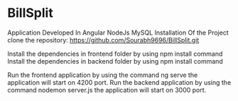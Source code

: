 # BillSplit
Application Developed In Angular NodeJs MySQL
Installation Of the Project
clone the repository: https://github.com/Sourabh9696/BillSplit.git

Install the dependencies in frontend folder by using npm install command
Install the dependencies in backend folder by using npm install command

Run the frontend application by using the command ng serve the application will start on 4200 port.
Run the backend application by using the command nodemon server.js the application will start on 3000 port.
